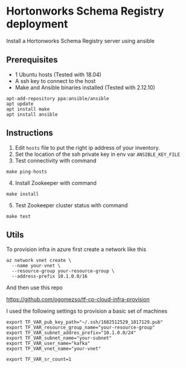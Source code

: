 # Hortonworks Schema Registry deployment

Install a Hortonworks Schema Registry server using ansible

## Prerequisites
* 1 Ubuntu hosts (Tested with 18.04)
* A ssh key to connect to the host
* Make and Ansible binaries installed (Tested with 2.12.10)
```shell
apt-add-repository ppa:ansible/ansible
apt update
apt install make
apt install ansible
```

## Instructions
1. Edit `hosts` file to put the right ip address of your inventory.
2. Set the location of the ssh private key in env var `ANSIBLE_KEY_FILE`
3. Test connectivity with command
```shell
make ping-hosts
```
4. Install Zookeeper with command
```shell
make install
```
5. Test Zookeeper cluster status with command
```shell
make test
```

## Utils

To provision infra in azure first create a network like this
```shell
az network vnet create \
  --name your-vnet \
  --resource-group your-resource-group \
  --address-prefix 10.1.0.0/16
```

And then use this repo

https://github.com/ogomezso/tf-cp-cloud-infra-provision

I used the following settings to provision a basic set of machines
```shell
export TF_VAR_pub_key_path="~/.ssh/1682512529_1817129.pub"
export TF_VAR_resource_group_name="your-resource-group"
export TF_VAR_subnet_addres_prefix="10.1.0.0/24"
export TF_VAR_subnet_name="your-subnet"
export TF_VAR_user_name="kafka"
export TF_VAR_vnet_name="your-vnet"

export TF_VAR_sr_count=1
```